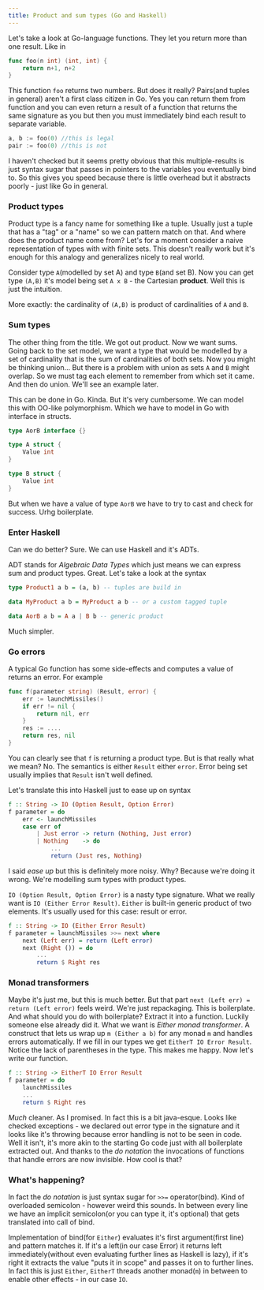 ```yaml
---
title: Product and sum types (Go and Haskell)
---
```


Let's take a look at Go-language functions. They let you return more than one result. Like in
```go
func foo(n int) (int, int) {
    return n+1, n+2
}
```
This function `foo` returns two numbers. But does it really? Pairs(and tuples in general) aren't a first class citizen in Go. Yes you can return them from function and you can even return a result of a function that returns the same signature as you but then you must immediately bind each result to separate variable.
```go
a, b := foo(0) //this is legal
pair := foo(0) //this is not
```

I haven't checked but it seems pretty obvious that this multiple-results is just syntax sugar that passes in pointers to the variables you eventually bind to. So this gives you speed because there is little overhead but it abstracts poorly - just like Go in general.


### Product types

Product type is a fancy name for something like a tuple. Usually just a tuple that has a "tag" or a "name" so we can pattern match on that. And where does the product name come from? Let's for a moment consider a naive representation of types with with finite sets. This doesn't really work but it's enough for this analogy and generalizes nicely to real world. 

Consider type `A`(modelled by set A) and type `B`(and set B). Now you can get type `(A,B)` it's model being set `A x B` - the Cartesian **product**. Well this is just the intuition. 

More exactly: the cardinality of `(A,B)` is product of cardinalities of `A` and `B`.


### Sum types

The other thing from the title. We got out product. Now we want sums. Going back to the set model, we want a type that would be modelled by a set of cardinality that is the sum of cardinalities of both sets. Now you might be thinking union... But there is a problem with union as sets `A` and `B` might overlap. So we must tag each element to remember from which set it came. And then do union. We'll see an example later. 

This can be done in Go. Kinda. But it's very cumbersome. We can model this with OO-like polymorphism. Which we have to model in Go with interface in structs. 
```go
type AorB interface {}

type A struct {
    Value int
}

type B struct {
    Value int
}
```

But when we have a value of type `AorB` we have to try to cast and check for success. Urhg boilerplate.


### Enter Haskell

Can we do better? Sure. We can use Haskell and it's ADTs.

ADT stands for *Algebraic Data Types* which just means we can express sum and product types. Great. Let's take a look at the syntax

```haskell
type Product1 a b = (a, b) -- tuples are build in

data MyProduct a b = MyProduct a b -- or a custom tagged tuple

data AorB a b = A a | B b -- generic product
```

Much simpler. 


### Go errors

A typical Go function has some side-effects and computes a value of returns an error. For example

```go
func f(parameter string) (Result, error) {
    err := launchMissiles()
    if err != nil {
        return nil, err
    }
    res := ....
    return res, nil
}
```
You can clearly see that `f` is returning a product type. But is that really what we mean? No. The semantics is either `Result` either `error`. Error being set usually implies that `Result` isn't well defined. 

Let's translate this into Haskell just to ease up on syntax

```haskell
f :: String -> IO (Option Result, Option Error) 
f parameter = do 
    err <- launchMissiles
    case err of 
        | Just error -> return (Nothing, Just error)
        | Nothing    -> do
            ...
            return (Just res, Nothing)
```

I said *ease up* but this is definitely more noisy. Why? Because we're doing it wrong. We're modelling sum types with product types. 

`IO (Option Result, Option Error)` is a  nasty type signature. What we really want is `IO (Either Error Result)`. `Either` is built-in generic product of two elements. It's usually used for this case: result or error. 

```haskell
f :: String -> IO (Either Error Result)
f parameter = launchMissiles >>= next where
    next (Left err) = return (Left error)
    next (Right ()) = do
        ...
        return $ Right res
```

### Monad transformers

Maybe it's just me, but this is much better. But that part `next (Left err) = return (Left error)` feels weird. We're just repackaging. This is boilerplate. And what should you do with boilerplate? Extract it into a function. Luckily someone else already did it. What we want is *Either monad transformer*. A construct that lets us wrap up `m (Either a b)` for any monad `m` and handles errors automatically. If we fill in our types we get `EitherT IO Error Result`.
Notice the lack of parentheses in the type. This makes me happy. Now let's write our function. 

```haskell
f :: String -> EitherT IO Error Result
f parameter = do
    launchMissiles
    ...
    return $ Right res
```

*Much* cleaner. As I promised. In fact this is a bit java-esque. Looks like checked exceptions - we declared out error type in the signature and it looks like it's throwing because error handling is not to be seen in code. Well it isn't, it's more akin to the starting Go code just with all boilerplate extracted out. And thanks to the *do notation* the invocations of functions that handle errors are now invisible. How cool is that?

### What's happening?

In fact the *do notation* is just syntax sugar for `>>=` operator(bind). Kind of overloaded semicolon - however weird this sounds. In between every line we have an implicit semicolon(or you can type it, it's optional) that gets translated into call of bind. 

Implementation of bind(for `Either`) evaluates it's first argument(first line) and pattern matches it. If it's a left(in our case Error) it returns left immediately(without even evaluating further lines as Haskell is lazy), if it's right it extracts the value "puts it in scope" and passes it on to further lines. In fact this is just `Either`, `EitherT` threads another monad(`m`) in between to enable other effects - in our case `IO`. 